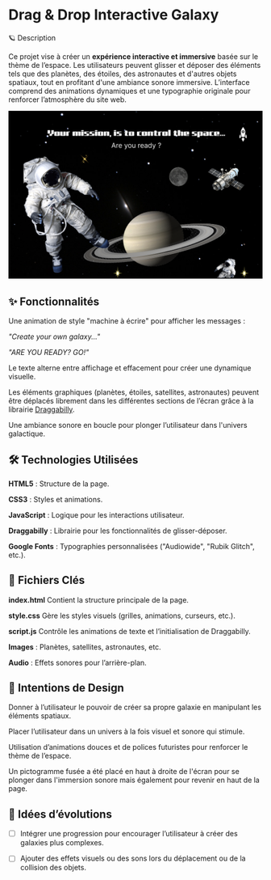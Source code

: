 # Drag & Drop Interactive Galaxy

🪐 Description

Ce projet vise à créer un **expérience interactive et immersive** basée sur le thème de l’espace.
Les utilisateurs peuvent glisser et déposer des éléments tels que des planètes, des étoiles, des astronautes et d'autres objets spatiaux, tout en profitant d'une ambiance sonore immersive.
L’interface comprend des animations dynamiques et une typographie originale pour renforcer l’atmosphère du site web.

![Prototype FIGMA](images/Prototype%20FIGMA.png)

## ✨ Fonctionnalités

Une animation de style "machine à écrire" pour afficher les messages :

*"Create your own galaxy..."*

*"ARE YOU READY? GO!"*

Le texte alterne entre affichage et effacement pour créer une dynamique visuelle.

Les éléments graphiques (planètes, étoiles, satellites, astronautes) peuvent être déplacés librement dans les différentes sections de l’écran grâce à la librairie [Draggabilly](https://draggabilly.desandro.com/m).

Une ambiance sonore en boucle pour plonger l’utilisateur dans l'univers galactique.

## 🛠️ Technologies Utilisées

**HTML5** : Structure de la page.

**CSS3** : Styles et animations.

**JavaScript** : Logique pour les interactions utilisateur.

**Draggabilly** : Librairie pour les fonctionnalités de glisser-déposer.

**Google Fonts** : Typographies personnalisées ("Audiowide", "Rubik Glitch", etc.).

## 📂 Fichiers Clés

**index.html** Contient la structure principale de la page.

**style.css** Gère les styles visuels (grilles, animations, curseurs, etc.).

**script.js** Contrôle les animations de texte et l’initialisation de Draggabilly.

**Images** : Planètes, satellites, astronautes, etc.

**Audio** : Effets sonores pour l’arrière-plan.

## 🎨 Intentions de Design

Donner à l’utilisateur le pouvoir de créer sa propre galaxie en manipulant les éléments spatiaux.

Placer l’utilisateur dans un univers à la fois visuel et sonore qui stimule.

Utilisation d’animations douces et de polices futuristes pour renforcer le thème de l’espace.

Un pictogramme fusée a été placé en haut à droite de l'écran pour se plonger dans l'immersion sonore mais également pour revenir en haut de la page.

## 🌟 Idées d’évolutions

- [ ] Intégrer une progression pour encourager l’utilisateur à créer des galaxies plus complexes.

- [ ] Ajouter des effets visuels ou des sons lors du déplacement ou de la collision des objets.